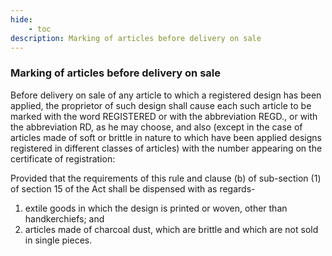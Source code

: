 ```yaml
---
hide:
    - toc
description: Marking of articles before delivery on sale
---
```


### Marking of articles before delivery on sale

Before delivery on sale of any article to which a registered design has been applied, the proprietor of such design shall cause each such article to be marked with the word REGISTERED or with the abbreviation REGD., or with the abbreviation RD, as he may choose, and also (except in the case of articles made of soft or brittle in nature to which have been applied designs registered in different classes of articles) with the number appearing on the certificate of registration: </p> Provided that the requirements of this rule and clause (b) of sub-section (1) of section 15 of the Act shall be dispensed with as regards-

1. extile goods in which the design is printed or woven, other than handkerchiefs; and
2. articles made of charcoal dust, which are brittle and which are not sold in single pieces.
